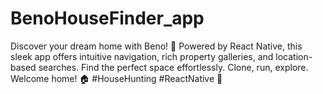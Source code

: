 # BenoHouseFinder_app
Discover your dream home with Beno! 🚀 Powered by React Native, this sleek app offers intuitive navigation, rich property galleries, and location-based searches. Find the perfect space effortlessly. Clone, run, explore. Welcome home! 🏠 #HouseHunting #ReactNative 📱
